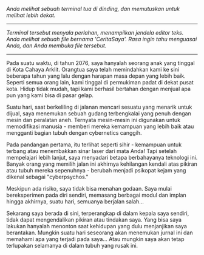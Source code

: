 _Anda melihat sebuah terminal tua di dinding, dan memutuskan untuk melihat lebih dekat._

---

_Terminal tersebut menyala perlahan, menampilkan jendela editor teks. Anda melihat sebuah file bernama 'CeritaSaya'. Rasa ingin tahu menguasai Anda, dan Anda membuka file tersebut._

---

Pada suatu waktu, di tahun 2076, saya hanyalah seorang anak yang tinggal di Kota Cahaya Arklit. Orangtua saya telah memindahkan kami ke sini beberapa tahun yang lalu dengan harapan masa depan yang lebih baik. Seperti semua orang lain, kami tinggal di permukiman padat di dekat pusat kota. Hidup tidak mudah, tapi kami berhasil bertahan dengan menjual apa pun yang kami bisa di pasar gelap.

Suatu hari, saat berkeliling di jalanan mencari sesuatu yang menarik untuk dijual, saya menemukan sebuah gudang terbengkalai yang penuh dengan mesin dan peralatan aneh. Ternyata mesin-mesin ini digunakan untuk memodifikasi manusia - memberi mereka kemampuan yang lebih baik atau mengganti bagian tubuh dengan cybernetics canggih.

Pada pandangan pertama, itu terlihat seperti sihir - kemampuan untuk terbang atau menembakkan sinar laser dari mata Anda! Tapi setelah mempelajari lebih lanjut, saya menyadari betapa berbahayanya teknologi ini. Banyak orang yang memilih jalan ini akhirnya kehilangan kendali atas pikiran atau tubuh mereka sepenuhnya - berubah menjadi psikopat kejam yang dikenal sebagai "cyberpsychos."

Meskipun ada risiko, saya tidak bisa menahan godaan. Saya mulai bereksperimen pada diri sendiri, memasang berbagai modul dan implan hingga akhirnya, suatu hari, semuanya berjalan salah...

Sekarang saya berada di sini, terperangkap di dalam kepala saya sendiri, tidak dapat mengendalikan pikiran atau tindakan saya. Yang bisa saya lakukan hanyalah menonton saat kehidupan yang dulu menjanjikan saya berantakan. Mungkin suatu hari seseorang akan menemukan jurnal ini dan memahami apa yang terjadi pada saya... Atau mungkin saya akan tetap terlupakan selamanya di dalam tubuh yang rusak ini.
